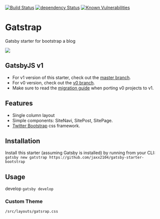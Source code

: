 [![Build Status](https://travis-ci.org/jaxx2104/gatsby-starter-bootstrap.svg?branch=master)](https://travis-ci.org/jaxx2104/gatsby-starter-bootstrap)
[![dependency Status](https://img.shields.io/david/jaxx2104/gatsby-starter-bootstrap.svg?style=flat-square)](https://david-dm.org/jaxx2104/gatsby-starter-bootstrap#info=dependencies)
[![Known Vulnerabilities](https://snyk.io/test/github/jaxx2104/gatsby-starter-bootstrap/badge.svg)](https://snyk.io/test/github/jaxx2104/gatsby-starter-bootstrap)

# Gatstrap

Gatsby starter for bootstrap a blog

![](http://i.imgur.com/Ox8As5P.png)


## GatsbyJS v1
- For v1 version of this starter, check out the [master branch](https://github.com/jaxx2104/gatsby-starter-bootstrap).
- For v0 version, check out the [v0 branch](https://github.com/jaxx2104/gatsby-starter-bootstrap/tree/v0).
- Make sure to read the [migration guide](https://www.gatsbyjs.org/docs/migrating-from-v0-to-v1/) when porting v0 projects to v1.


## Features
+ Single column layout
+ Simple components: SiteNavi, SitePost, SitePage.
+ [Twitter Bootstrap](https://github.com/twbs/bootstrap) css framework.


## Installation
Install this starter (assuming Gatsby is installed) by running from your CLI:
`gatsby new gatstrap https://github.com/jaxx2104/gatsby-starter-bootstrap`


## Usage
develop
`gatsby develop`

### Custom Theme
`/src/layouts/gatsrap.css`

